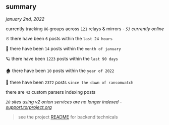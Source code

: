 
## summary
_january 2nd, 2022_

currently tracking `86` groups across `121` relays & mirrors - _`53` currently online_

⏲ there have been `6` posts within the `last 24 hours`

🦈 there have been `14` posts within the `month of january`

🪐 there have been `1223` posts within the `last 90 days`

🏚 there have been `10` posts within the `year of 2022`

🦕 there have been `2372` posts `since the dawn of ransomwatch`

there are `43` custom parsers indexing posts

_`20` sites using v2 onion services are no longer indexed - [support.torproject.org](https://support.torproject.org/onionservices/v2-deprecation/)_

> see the project [README](https://github.com/thetanz/ransomwatch#ransomwatch--) for backend technicals
